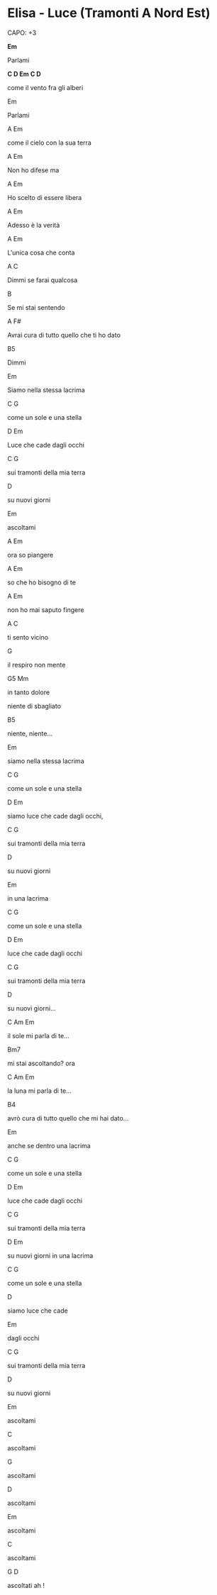 # Elisa - Luce (Tramonti A Nord Est)

CAPO: +3

**Em**

Parlami

**C        D            Em  C D**

come il vento fra gli alberi

Em

Parlami

A Em

come il cielo con la sua terra

A Em

Non ho difese ma

 A Em

Ho scelto di essere libera

A Em

Adesso è la verità

A Em

L'unica cosa che conta

A C

Dimmi se farai qualcosa

 B

Se mi stai sentendo

 A F#

Avrai cura di tutto quello che ti ho dato

 B5

Dimmi

 Em

Siamo nella stessa lacrima

C G

come un sole e una stella

D Em

Luce che cade dagli occhi

C G

sui tramonti della mia terra

D

su nuovi giorni

Em

ascoltami

 A Em

ora so piangere

A Em

so che ho bisogno di te

A Em

non ho mai saputo fingere

A C

ti sento vicino

 G

il respiro non mente

G5 Mm

in tanto dolore

niente di sbagliato

 B5

niente, niente...

 Em

siamo nella stessa lacrima

C G

come un sole e una stella

 D Em

siamo luce che cade dagli occhi,

C G

sui tramonti della mia terra

D

su nuovi giorni

 Em

in una lacrima

C G

come un sole e una stella

D Em

luce che cade dagli occhi

C G

sui tramonti della mia terra

D

su nuovi giorni...

C Am Em

il sole mi parla di te...

Bm7

mi stai ascoltando? ora

C Am Em

la luna mi parla di te...

 B4

avrò cura di tutto quello che mi hai dato...

 Em

anche se dentro una lacrima

C G

come un sole e una stella

D Em

luce che cade dagli occhi

C G

sui tramonti della mia terra

D Em

su nuovi giorni in una lacrima

C G

come un sole e una stella

 D

siamo luce che cade

 Em

dagli occhi

C G

sui tramonti della mia terra

D

su nuovi giorni

 Em

ascoltami

 C

ascoltami

 G

ascoltami

 D

ascoltami

 Em

ascoltami

C

ascoltami

G D

ascoltati ah !
